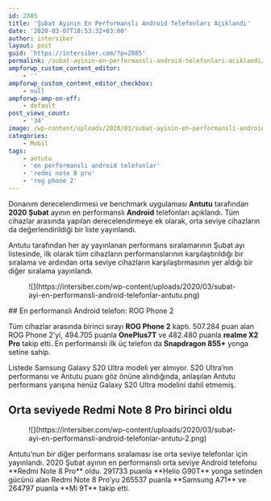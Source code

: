 ```yaml
---
id: 2885
title: 'Şubat Ayının En Performanslı Android Telefonları Açıklandı'
date: '2020-03-07T18:53:32+03:00'
author: intersiber
layout: post
guid: 'https://intersiber.com/?p=2885'
permalink: /subat-ayinin-en-performansli-android-telefonlari-aciklandi/
ampforwp_custom_content_editor:
    - ''
ampforwp_custom_content_editor_checkbox:
    - null
ampforwp-amp-on-off:
    - default
post_views_count:
    - '34'
image: /wp-content/uploads/2020/03/subat-ayinin-en-performansli-android-telefonlari-aciklandi.png
categories:
    - Mobil
tags:
    - antutu
    - 'en performanslı android telefonlar'
    - 'redmi note 8 pro'
    - 'rog phone 2'
---
```


Donanım derecelendirmesi ve benchmark uygulaması **Antutu** tarafından **2020 Şubat** ayının en performanslı **Android** telefonları açıklandı. Tüm cihazlar arasında yapılan derecelendirmeye ek olarak, orta seviye cihazların da değerlendirildiği bir liste yayınlandı.

Antutu tarafından her ay yayınlanan performans sıralamarının Şubat ayı listesinde, ilk olarak tüm cihazların performanslarının karşılaştırıldığı bir sıralama ve ardından orta seviye cihazların karşılaştırmasının yer aldığı bir diğer sıralama yayınlandı.

<figure class="wp-block-image size-large">![](https://intersiber.com/wp-content/uploads/2020/03/subat-ayi-en-performansli-android-telefonlar-antutu.png)</figure>## En performanslı Android telefon: ROG Phone 2

Tüm cihazlar arasında birinci sırayı **ROG Phone 2** kaptı. 507.284 puan alan ROG Phone 2’yi, 494.705 puanla **OnePlus7T** ve 482.480 puanla **realme X2 Pro** takip etti. En performanslı ilk üç telefon da **Snapdragon 855+** yonga setine sahip.

Listede Samsung Galaxy S20 Ultra modeli yer almıyor. S20 Ultra’nın performansı ve Antutu puanı göz önüne alındığında, anlaşılan Antutu performans yarışına henüz Galaxy S20 Ultra modelini dahil etmemiş.

## Orta seviyede Redmi Note 8 Pro birinci oldu

<figure class="wp-block-image size-large">![](https://intersiber.com/wp-content/uploads/2020/03/subat-ayi-en-performansli-android-telefonlar-antutu-2.png)</figure>Antutu’nun bir diğer performans sıralaması ise orta seviye telefonlar için yayınlandı. 2020 Şubat ayının en performanslı orta seviye Android telefonu **Redmi Note 8 Pro** oldu. 291733 puanla **Helio G90T** yonga setinden gücünü alan Redmi Note 8 Pro’yu 265537 puanla **Samsung A71** ve 264797 puanla **Mi 9T** takip etti.